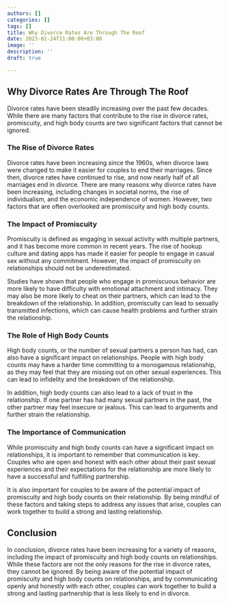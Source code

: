 ```yaml
---
authors: []
categories: []
tags: []
title: Why Divorce Rates Are Through The Roof
date: 2023-02-24T11:00:00+03:00
image: ''
description: ''
draft: true

---
```

## Why Divorce Rates Are Through The Roof

Divorce rates have been steadily increasing over the past few decades. While there are many factors that contribute to the rise in divorce rates, promiscuity, and high body counts are two significant factors that cannot be ignored.

### The Rise of Divorce Rates

Divorce rates have been increasing since the 1960s, when divorce laws were changed to make it easier for couples to end their marriages. Since then, divorce rates have continued to rise, and now nearly half of all marriages end in divorce. There are many reasons why divorce rates have been increasing, including changes in societal norms, the rise of individualism, and the economic independence of women. However, two factors that are often overlooked are promiscuity and high body counts.

### The Impact of Promiscuity

Promiscuity is defined as engaging in sexual activity with multiple partners, and it has become more common in recent years. The rise of hookup culture and dating apps has made it easier for people to engage in casual sex without any commitment. However, the impact of promiscuity on relationships should not be underestimated.

Studies have shown that people who engage in promiscuous behavior are more likely to have difficulty with emotional attachment and intimacy. They may also be more likely to cheat on their partners, which can lead to the breakdown of the relationship. In addition, promiscuity can lead to sexually transmitted infections, which can cause health problems and further strain the relationship.

### The Role of High Body Counts

High body counts, or the number of sexual partners a person has had, can also have a significant impact on relationships. People with high body counts may have a harder time committing to a monogamous relationship, as they may feel that they are missing out on other sexual experiences. This can lead to infidelity and the breakdown of the relationship.

In addition, high body counts can also lead to a lack of trust in the relationship. If one partner has had many sexual partners in the past, the other partner may feel insecure or jealous. This can lead to arguments and further strain the relationship.

### The Importance of Communication

While promiscuity and high body counts can have a significant impact on relationships, it is important to remember that communication is key. Couples who are open and honest with each other about their past sexual experiences and their expectations for the relationship are more likely to have a successful and fulfilling partnership.

It is also important for couples to be aware of the potential impact of promiscuity and high body counts on their relationship. By being mindful of these factors and taking steps to address any issues that arise, couples can work together to build a strong and lasting relationship.

## Conclusion

In conclusion, divorce rates have been increasing for a variety of reasons, including the impact of promiscuity and high body counts on relationships. While these factors are not the only reasons for the rise in divorce rates, they cannot be ignored. By being aware of the potential impact of promiscuity and high body counts on relationships, and by communicating openly and honestly with each other, couples can work together to build a strong and lasting partnership that is less likely to end in divorce.
